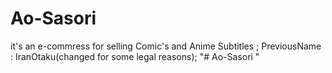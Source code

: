 # Ao-Sasori
it's an e-commress for selling Comic's and Anime Subtitles
;
PreviousName : IranOtaku(changed for some legal reasons);
"# Ao-Sasori " 
